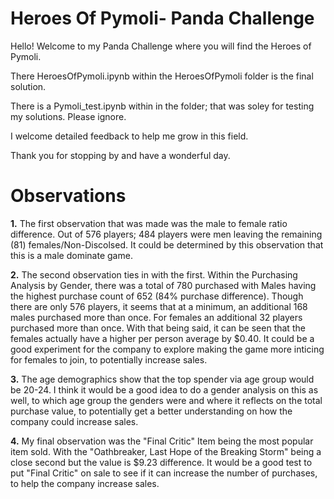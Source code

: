 # Heroes Of Pymoli- Panda Challenge

Hello! 
Welcome to my Panda Challenge where you will find the Heroes of Pymoli.

There HeroesOfPymoli.ipynb within the HeroesOfPymoli folder is the final solution. 

There is a Pymoli_test.ipynb within in the folder; that was soley for testing my solutions. Please ignore. 

I welcome detailed feedback to help me grow in this field. 

Thank you for stopping by and have a wonderful day. 

# <b>Observations</b>
<b>1.</b> The first observation that was made was the male to female ratio difference. Out of 576 players; 484 players were men leaving the remaining (81) females/Non-Discolsed. It could be determined by this observation that this is a male dominate game.

<b>2.</b> The second observation ties in with the first. Within the Purchasing Analysis by Gender, there was a total of 780 purchased with Males having the highest purchase count of 652 (84% purchase difference). Though there are only 576 players, it seems that at a minimum, an additional 168 males purchased more than once. For females an additional 32 players purchased more than once. With that being said, it can be seen that the females actually have a higher per person average by $0.40. 
It could be a good experiment for the company to explore making the game more inticing for females to join, to potentially increase sales. 

<b>3.</b> The age demographics show that the top spender via age group would be 20-24. I think it would be a good idea to do a gender analysis on this as well, to which age group the genders were and where it reflects on the total purchase value, to potentially get a better understanding on how the company could increase sales. 

<b>4.</b> My final observation was the "Final Critic" Item being the most popular item sold. With the "Oathbreaker, Last Hope of the Breaking Storm" being a close second but the value is $9.23 difference. It would be a good test to put "Final Critic" on sale to see if it can increase the number of purchases, to help the company increase sales. 
